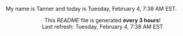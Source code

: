 My name is Tanner and today is Tuesday, February 4, 7:38 AM EST.

<p align="center">This <i>README</i> file is generated <b>every 3 hours</b>!</br>Last refresh: Tuesday, February 4, 7:38 AM EST<br /></p>
